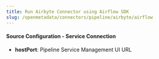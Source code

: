```yaml
---
title: Run Airbyte Connector using Airflow SDK
slug: /openmetadata/connectors/pipeline/airbyte/airflow
---
```


<ConnectorIntro connector="Airbyte" goal="Airflow"/>

<Requirements />

<PythonMod connector="Airbyte" module="airbyte" />

<MetadataIngestionServiceDev service="pipeline" connector="Airbyte" goal="Airflow"/>

<h4>Source Configuration - Service Connection</h4>

- **hostPort**: Pipeline Service Management UI URL

<MetadataIngestionConfig service="pipeline" connector="Airbyte" goal="Airflow" />
